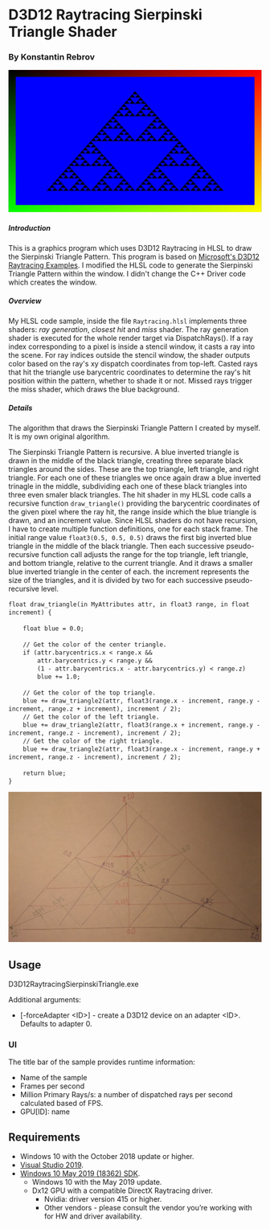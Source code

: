 # D3D12 Raytracing Sierpinski Triangle Shader

### By Konstantin Rebrov

![D3D12 Raytracing Sierpinski Triangle](triangle_pattern.JPG)

##### Introduction
This is a graphics program which uses D3D12 Raytracing in HLSL to draw the Sierpinski Triangle Pattern. This program is based on [Microsoft's D3D12 Raytracing Examples](https://github.com/microsoft/DirectX-Graphics-Samples). I modified the HLSL code to generate the Sierpinski Triangle Pattern within the window. I didn't change the C++ Driver code which creates the window.

##### Overview
My HLSL code sample, inside the file `Raytracing.hlsl` implements three shaders: *ray generation*, *closest hit* and *miss* shader. The ray generation shader is executed for the whole render target via DispatchRays(). If a ray index corresponding to a pixel is inside a stencil window, it casts a ray into the scene. For ray indices outside the stencil window, the shader outputs color based on the ray's xy dispatch coordinates from top-left. Casted rays that hit the triangle use barycentric coordinates to determine the ray's hit position within the pattern, whether to shade it or not. Missed rays trigger the miss shader, which draws the blue background.

##### Details
The algorithm that draws the Sierpinski Triangle Pattern I created by myself. It is my own original algorithm.

The Sierpinski Triangle Pattern is recursive. A blue inverted triangle is drawn in the middle of the black triangle, creating three separate black triangles around the sides. These are the top triangle, left triangle, and right triangle. For each one of these triangles we once again draw a blue inverted trinagle in the middle, subdividing each one of these black triangles into three even smaler black triangles. The hit shader in my HLSL code calls a recursive function `draw_triangle()` providing the barycentric coordinates of the given pixel where the ray hit, the range inside which the blue triangle is drawn, and an increment value. Since HLSL shaders do not have recursion, I have to create multiple function definitions, one for each stack frame. The initial range value `float3(0.5, 0.5, 0.5)` draws the first big inverted blue triangle in the middle of the black triangle. Then each successive pseudo-recursive function call adjusts the range for the top triangle, left triangle, and bottom triangle, relative to the current triangle. And it draws a smaller blue inverted triangle in the center of each. the increment represents the size of the triangles, and it is divided by two for each successive pseudo-recursive level.

```
float draw_triangle(in MyAttributes attr, in float3 range, in float increment) {

    float blue = 0.0;

    // Get the color of the center triangle.
    if (attr.barycentrics.x < range.x &&
        attr.barycentrics.y < range.y &&
        (1 - attr.barycentrics.x - attr.barycentrics.y) < range.z)
        blue += 1.0;
    
    // Get the color of the top triangle.
    blue += draw_triangle2(attr, float3(range.x - increment, range.y - increment, range.z + increment), increment / 2);
    // Get the color of the left triangle.
    blue += draw_triangle2(attr, float3(range.x + increment, range.y - increment, range.z - increment), increment / 2);
    // Get the color of the right triangle.
    blue += draw_triangle2(attr, float3(range.x - increment, range.y + increment, range.z - increment), increment / 2);

    return blue;
}
```

![Diagram](diagram.png)

## Usage
D3D12RaytracingSierpinskiTriangle.exe 

Additional arguments:
  * [-forceAdapter \<ID>] - create a D3D12 device on an adapter \<ID>. Defaults to adapter 0.

### UI
The title bar of the sample provides runtime information:
* Name of the sample
* Frames per second
* Million Primary Rays/s: a number of dispatched rays per second calculated based of FPS.
* GPU[ID]: name

## Requirements
* Windows 10 with the October 2018 update or higher.
* [Visual Studio 2019](https://www.visualstudio.com/).
* [Windows 10 May 2019 (18362) SDK](https://developer.microsoft.com/en-US/windows/downloads/windows-10-sdk).
  * Windows 10 with the May 2019 update. 
  * Dx12 GPU with a compatible DirectX Raytracing driver.
    * Nvidia: driver version 415 or higher.
    * Other vendors - please consult the vendor you’re working with for HW and driver availability.
